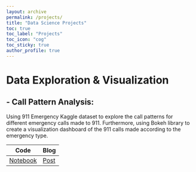 ```yaml
---
layout: archive
permalink: /projects/
title: "Data Science Projects"
toc: true
toc_label: "Projects"
toc_icon: "cog"
toc_sticky: true
author_profile: true
---
```


# Data Exploration & Visualization 
## - **Call Pattern Analysis:** 
Using 911 Emergency Kaggle dataset to explore the call patterns for different emergency calls made to 911. Furthermore, using Bokeh library to create a visualization dashboard of the 911 calls made according to the emergency type.<br> 

 Code |Blog | 
 --- | --- | 
 [Notebook](https://github.com/veena1486/datascience-portfolio/tree/master/CrimeAnalysis)| [Post](https://github.com/veena1486/veena1486.github.io/blob/master/_posts/2019-11-15-911dataviz.md)

